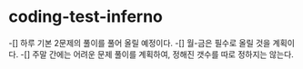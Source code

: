 # coding-test-inferno
-[] 하루 기본 2문제의 풀이를 풀어 올릴 예정이다.
-[] 월-금은 필수로 올릴 것을 계획이다.
-[] 주말 간에는 어려운 문제 풀이를 계획하여, 정해진 갯수를 따로 정하지는 않는다.
